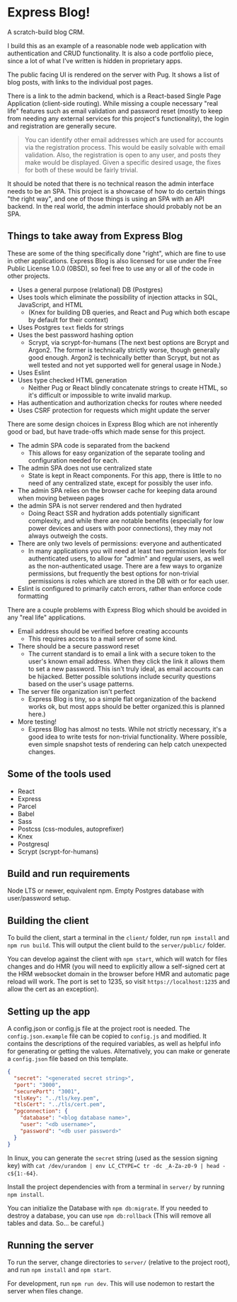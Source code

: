 # Express Blog!
A scratch-build blog CRM.

I build this as an example of a reasonable node web application with authentication and CRUD functionality. It is also a code portfolio piece, since a lot of what I've written is hidden in proprietary apps.

The public facing UI is rendered on the server with Pug. It shows a list of blog posts, with links to the individual post pages.

There is a link to the admin backend, which is a React-based Single Page Application (client-side routing). While missing a couple necessary "real life" features such as email validation and password reset (mostly to keep from needing any external services for this project's functionality), the login and registration are generally secure.

> You can identify other email addresses which are used for accounts via the registration process. This would be easily solvable with email validation. Also, the registration is open to any user, and posts they make would be displayed. Given a specific desired usage, the fixes for both of these would be fairly trivial.

It should be noted that there is no technical reason the admin interface needs to be an SPA. This project is a showcase of how to do certain things "the right way", and one of those things is using an SPA with an API backend. In the real world, the admin interface should probably not be an SPA.

## Things to take away from Express Blog

These are some of the thing specifically done "right", which are fine to use in other applications. Express Blog is also licensed for use under the Free Public License 1.0.0 (0BSD), so feel free to use any or all of the code in other projects.

- Uses a general purpose (relational) DB (Postgres)
- Uses tools which eliminate the possibility of injection attacks in SQL, JavaScript, and HTML
  - (Knex for building DB queries, and React and Pug which both escape by default for their context)
- Uses Postgres `text` fields for strings
- Uses the best password hashing option
  - Scrypt, via scrypt-for-humans (The next best options are Bcrypt and Argon2. The former is technically strictly worse, though generally good enough. Argon2 is technically better than Scrypt, but not as well tested and not yet supported well for general usage in Node.)
- Uses Eslint
- Uses type checked HTML generation
  - Neither Pug or React blindly concatenate strings to create HTML, so it's difficult or impossible to write invalid markup.
- Has authentication and authorization checks for routes where needed
- Uses CSRF protection for requests which might update the server

There are some design choices in Express Blog which are not inherently good or bad, but have trade-offs which made sense for this project.

- The admin SPA code is separated from the backend
  - This allows for easy organization of the separate tooling and configuration needed for each.
- The admin SPA does not use centralized state
  - State is kept in React components. For this app, there is little to no need of any centralized state, except for possibly the user info.
- The admin SPA relies on the browser cache for keeping data around when moving between pages
- the admin SPA is not server rendered and then hydrated
  - Doing React SSR and hydration adds potentially significant complexity, and while there are notable benefits (especially for low power devices and users with poor connections), they may not always outweigh the costs.
- There are only two levels of permissions: everyone and authenticated
  - In many applications you will need at least two permission levels for authenticated users, to allow for "admin" and regular users, as well as the non-authenticated usage. There are a few ways to organize permissions, but frequently the best options for non-trivial permissions is roles which are stored in the DB with or for each user.
- Eslint is configured to primarily catch errors, rather than enforce code formatting

There are a couple problems with Express Blog which should be avoided in any "real life" applications.

- Email address should be verified before creating accounts
  - This requires access to a mail server of some kind.
- There should be a secure password reset
  - The current standard is to email a link with a secure token to the user's known email address. When they click the link it allows them to set a new password. This isn't truly ideal, as email accounts can be hijacked. Better possible solutions include security questions based on the user's usage patterns.
- The server file organization isn't perfect
  - Express Blog is tiny, so a simple flat organization of the backend works ok, but most apps should be better organized.this is planned here.)
- More testing!
  - Express Blog has almost no tests. While not strictly necessary, it's a good idea to write tests for non-trivial functionality. Where possible, even simple snapshot tests of rendering can help catch unexpected changes.

## Some of the tools used

- React
- Express
- Parcel
- Babel
- Sass
- Postcss (css-modules, autoprefixer)
- Knex
- Postgresql
- Scrypt (scrypt-for-humans)

## Build and run requirements

Node LTS or newer, equivalent npm. Empty Postgres database with user/password setup.

## Building the client

To build the client, start a terminal in the `client/` folder, run `npm install` and `npm run build`. This will output the client build to the `server/public/` folder.

You can develop against the client with `npm start`, which will watch for files changes and do HMR (you will need to explicitly allow a self-signed cert at the HRM websocket domain in the browser before HMR and automatic page reload will work. The port is set to 1235, so visit `https://localhost:1235` and allow the cert as an exception).

## Setting up the app

A config.json or config.js file at the project root is needed. The `config.json.example` file can be copied to `config.js` and modified. It contains the descriptions of the required variables, as well as helpful info for generating or getting the values. Alternatively, you can make or generate a `config.json` file based on this template.
```json
{
  "secret": "<generated secret string>",
  "port": "3000",
  "securePort": "3001",
  "tlsKey": "../tls/key.pem",
  "tlsCert": "../tls/cert.pem",
  "pgconnection": {
    "database": "<blog database name>",
    "user": "<db username>",
    "password": "<db user password>"
  }
}
```
In linux, you can generate the `secret` string (used as the session signing key) with `cat /dev/urandom | env LC_CTYPE=C tr -dc _A-Za-z0-9 | head -c${1:-64}`.

Install the project dependencies with from a terminal in `server/` by running `npm install`.

You can initialize the Database with `npm db:migrate`. If you needed to destroy a database, you can use `npm db:rollback` (This will remove all tables and data. So... be careful.)

## Running the server

To run the server, change directories to `server/` (relative to the project root), and run `npm install` and `npm start`.

For development, run `npm run dev`. This will use nodemon to restart the server when files change.

